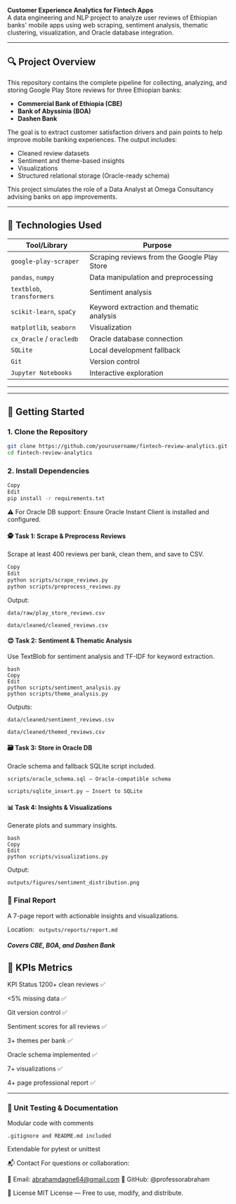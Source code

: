 **Customer Experience Analytics for Fintech Apps**  
 A data engineering and NLP project to analyze user reviews of Ethiopian banks' mobile apps using web scraping, sentiment analysis, thematic clustering, visualization, and Oracle database integration.

---

## 🔍 Project Overview

This repository contains the complete pipeline for collecting, analyzing, and storing Google Play Store reviews for three Ethiopian banks:

- **Commercial Bank of Ethiopia (CBE)**
- **Bank of Abyssinia (BOA)**
- **Dashen Bank**

The goal is to extract customer satisfaction drivers and pain points to help improve mobile banking experiences. The output includes:

- Cleaned review datasets
- Sentiment and theme-based insights
- Visualizations
- Structured relational storage (Oracle-ready schema)

This project simulates the role of a Data Analyst at Omega Consultancy advising banks on app improvements.

---

## 🧰 Technologies Used

| Tool/Library | Purpose |
|--------------|---------|
| `google-play-scraper` | Scraping reviews from the Google Play Store |
| `pandas`, `numpy` | Data manipulation and preprocessing |
| `textblob`, `transformers` | Sentiment analysis |
| `scikit-learn`, `spaCy` | Keyword extraction and thematic analysis |
| `matplotlib`, `seaborn` | Visualization |
| `cx_Oracle` / `oracledb` | Oracle database connection |
| `SQLite` | Local development fallback |
| `Git` | Version control |
| `Jupyter Notebooks` | Interactive exploration |

---


---

## 🚀 Getting Started

### 1. Clone the Repository

```bash
git clone https://github.com/yourusername/fintech-review-analytics.git
cd fintech-review-analytics
```
### 2. Install Dependencies
```bash
Copy
Edit
pip install -r requirements.txt
```
⚠️ For Oracle DB support: Ensure Oracle Instant Client is installed and configured.

#### 🕵️ Task 1: Scrape & Preprocess Reviews
Scrape at least 400 reviews per bank, clean them, and save to CSV.

```bash
Copy
Edit
python scripts/scrape_reviews.py
python scripts/preprocess_reviews.py
```

Output:
```
data/raw/play_store_reviews.csv

data/cleaned/cleaned_reviews.csv
```
#### 😊 Task 2: Sentiment & Thematic Analysis
Use TextBlob for sentiment analysis and TF-IDF for keyword extraction.
```
bash
Copy
Edit
python scripts/sentiment_analysis.py
python scripts/theme_analysis.py
```

Outputs:
```
data/cleaned/sentiment_reviews.csv

data/cleaned/themed_reviews.csv
```
#### 🗃️ Task 3: Store in Oracle DB
Oracle schema and fallback SQLite script included.
```
scripts/oracle_schema.sql — Oracle-compatible schema

scripts/sqlite_insert.py — Insert to SQLite
```
#### 📊 Task 4: Insights & Visualizations
Generate plots and summary insights.
```
bash
Copy
Edit
python scripts/visualizations.py
```

Output:
```
outputs/figures/sentiment_distribution.png
```
### 📝 Final Report
A 7-page report with actionable insights and visualizations.

Location: ``` outputs/reports/report.md```

##### Covers CBE, BOA, and Dashen Bank

 📌 KPIs Metrics
---
KPI	Status
1200+ clean reviews	✅ 

<5% missing data	✅

Git version control	✅

Sentiment scores for all reviews	✅

3+ themes per bank	✅

Oracle schema implemented	✅

7+ visualizations	✅

4+ page professional report	✅

---
### 🧪 Unit Testing & Documentation
Modular code with comments
```
.gitignore and README.md included
```
Extendable for pytest or unittest

📬 Contact
For questions or collaboration:

📧 Email: abrahamdagne64@gmail.com
🔗 GitHub: @professorabraham

📜 License
MIT License — Free to use, modify, and distribute.
